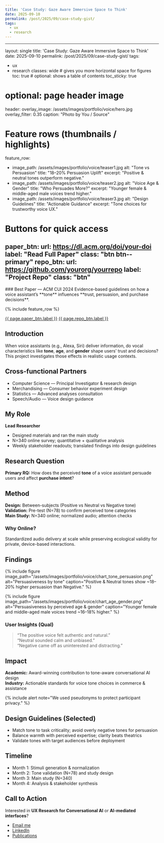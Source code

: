 ```yaml
---
title: 'Case Study: Gaze Aware Immersive Space to Think'
date: 2025-09-10
permalink: /post/2025/09/case-study-gist/
tags:
  - ux
  - research
---
```


---
layout: single
title: 'Case Study: Gaze Aware Immersive Space to Think'
date: 2025-09-10
permalink: /post/2025/09/case-study-gist/
tags:
  - ux
  - research
classes: wide           # gives you more horizontal space for figures
toc: true               # optional: shows a table of contents
toc_sticky: true
# optional: page header image
header:
  overlay_image: /assets/images/portfolio/voice/hero.jpg
  overlay_filter: 0.35
  caption: "Photo by You / Source"
# Feature rows (thumbnails / highlights)
feature_row:
  - image_path: /assets/images/portfolio/voice/teaser1.jpg
    alt: "Tone vs Persuasion"
    title: "18–20% Persuasion Uplift"
    excerpt: "Positive & neutral tones outperform negative."
  - image_path: /assets/images/portfolio/voice/teaser2.jpg
    alt: "Voice Age & Gender"
    title: "Who Persuades More?"
    excerpt: "Younger female & middle-aged male voices trend higher."
  - image_path: /assets/images/portfolio/voice/teaser3.jpg
    alt: "Design Guidelines"
    title: "Actionable Guidance"
    excerpt: "Tone choices for trustworthy voice UX."
# Buttons for quick access
paper_btn:
  url: https://dl.acm.org/doi/your-doi
  label: "Read Full Paper"
  class: "btn btn--primary"
repo_btn:
  url: https://github.com/yourorg/yourrepo
  label: "Project Repo"
  class: "btn"
---

<!-- Hero / Intro -->
<div class="notice--primary" markdown="1">
### Best Paper — ACM CUI 2024
Evidence-based guidelines on how a voice assistant’s **tone** influences **trust, persuasion, and purchase decisions**.
</div>

{% include feature_row %}

<!-- Quick Actions -->
<p>
  <a class="{{ page.paper_btn.class }}" href="{{ page.paper_btn.url }}" target="_blank" rel="noopener">{{ page.paper_btn.label }}</a>
  <a class="{{ page.repo_btn.class }}" href="{{ page.repo_btn.url }}" target="_blank" rel="noopener">{{ page.repo_btn.label }}</a>
</p>

## Introduction
When voice assistants (e.g., Alexa, Siri) deliver information, do vocal characteristics like **tone**, **age**, and **gender** shape users’ trust and decisions? This project investigates those effects in realistic usage contexts.

## Cross-functional Partners
- Computer Science — Principal Investigator & research design
- Merchandising — Consumer behavior experiment design
- Statistics — Advanced analyses consultation
- Speech/Audio — Voice design guidance

## My Role
**Lead Researcher**
- Designed materials and ran the main study
- N=340 online survey; quantitative + qualitative analysis
- Weekly stakeholder readouts; translated findings into design guidelines

## Research Question
**Primary RQ:** How does the perceived **tone** of a voice assistant persuade users and affect **purchase intent**?

## Method
**Design:** Between-subjects (Positive vs Neutral vs Negative tone)  
**Validation:** Pre-test (N=78) to confirm perceived tone categories  
**Main Study:** N=340 online; normalized audio; attention checks

### Why Online?
Standardized audio delivery at scale while preserving ecological validity for private, device-based interactions.

## Findings

<!-- If you have images/charts, use Minimal Mistakes figure helper -->
{% include figure
    image_path="/assets/images/portfolio/voice/chart_tone_persuasion.png"
    alt="Persuasiveness by tone"
    caption="Positive & Neutral tones show ~18–20% higher persuasion than Negative."
%}

{% include figure
    image_path="/assets/images/portfolio/voice/chart_age_gender.png"
    alt="Persuasiveness by perceived age & gender"
    caption="Younger female and middle-aged male voices trend ~16–18% higher."
%}

### User Insights (Qual)
> “The positive voice felt authentic and natural.”  
> “Neutral sounded calm and unbiased.”  
> “Negative came off as uninterested and distracting.”

## Impact
**Academic:** Award-winning contribution to tone-aware conversational AI design  
**Industry:** Actionable standards for voice tone choices in commerce & assistance

{% include alert note="We used pseudonyms to protect participant privacy." %}

## Design Guidelines (Selected)
- Match tone to task criticality; avoid overly negative tones for persuasion
- Balance warmth with perceived expertise; clarity beats theatrics
- Validate tones with target audiences before deployment

## Timeline
- Month 1: Stimuli generation & normalization
- Month 2: Tone validation (N=78) and study design
- Month 3: Main study (N=340)
- Month 4: Analysis & stakeholder synthesis

## Call to Action
Interested in **UX Research for Conversational AI** or **AI-mediated interfaces**?
- <a href="mailto:you@vt.edu">Email me</a>
- <a href="https://www.linkedin.com/in/yourprofile" target="_blank" rel="noopener">LinkedIn</a>
- <a href="/publications/" >Publications</a>

